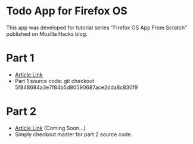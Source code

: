 Todo App for Firefox OS
============

This app was developed for tutorial series "Firefox OS App From Scratch" published on Mozilla Hacks blog.

# Part 1
* [Article Link](https://hacks.mozilla.org/2013/06/building-a-todo-app-for-firefox-os-part-1/)
* Part 1 source code: git checkout 5f848684a3e7f84b5d80590687ace2dda8c830f9

# Part 2
* [Article Link](http://hacks.mozilla.org/) (Coming Soon...)
* Simply checkout master for part 2 source code.